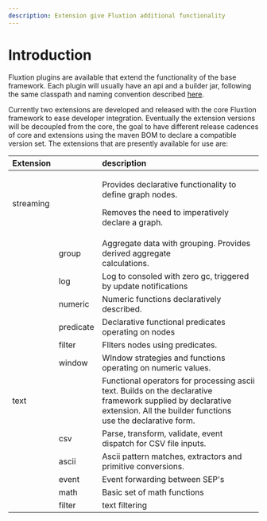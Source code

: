 ```yaml
---
description: Extension give Fluxtion additional functionality
---
```


# Introduction

Fluxtion plugins are available that extend the functionality of the base framework. Each plugin will usually have an api and a builder jar, following the same classpath and naming convention described [here](../concepts/overview/building-classpath-and-execution.md#classpath). 

Currently two extensions are developed and released with the core Fluxtion framework to ease developer integration. Eventually the extension versions will be decoupled from the core, the goal to have different release cadences of core and extensions using the maven BOM to declare a compatible version set. The extensions that are presently available for use are:

<table>
  <thead>
    <tr>
      <th style="text-align:left">Extension</th>
      <th style="text-align:left"></th>
      <th style="text-align:left">description</th>
    </tr>
  </thead>
  <tbody>
    <tr>
      <td style="text-align:left">streaming</td>
      <td style="text-align:left"></td>
      <td style="text-align:left">
        <p>Provides declarative functionality to define graph nodes.</p>
        <p>Removes the need to imperatively declare a graph.</p>
      </td>
    </tr>
    <tr>
      <td style="text-align:left"></td>
      <td style="text-align:left">group</td>
      <td style="text-align:left">Aggregate data with grouping. Provides derived aggregate
        <br />calculations.</td>
    </tr>
    <tr>
      <td style="text-align:left"></td>
      <td style="text-align:left">log</td>
      <td style="text-align:left">Log to consoled with zero gc, triggered by update notifications</td>
    </tr>
    <tr>
      <td style="text-align:left"></td>
      <td style="text-align:left">numeric</td>
      <td style="text-align:left">Numeric functions declaratively described.</td>
    </tr>
    <tr>
      <td style="text-align:left"></td>
      <td style="text-align:left">predicate</td>
      <td style="text-align:left">Declarative functional predicates operating on nodes</td>
    </tr>
    <tr>
      <td style="text-align:left"></td>
      <td style="text-align:left">filter</td>
      <td style="text-align:left">FIlters nodes using predicates.</td>
    </tr>
    <tr>
      <td style="text-align:left"></td>
      <td style="text-align:left">window</td>
      <td style="text-align:left">WIndow strategies and functions operating on numeric values.</td>
    </tr>
    <tr>
      <td style="text-align:left">text</td>
      <td style="text-align:left"></td>
      <td style="text-align:left">Functional operators for processing ascii text. Builds on the declarative
        framework supplied by declarative extension. All the builder functions
        <br
        />use the declarative form.</td>
    </tr>
    <tr>
      <td style="text-align:left"></td>
      <td style="text-align:left">csv</td>
      <td style="text-align:left">Parse, transform, validate, event dispatch for CSV file inputs.</td>
    </tr>
    <tr>
      <td style="text-align:left"></td>
      <td style="text-align:left">ascii</td>
      <td style="text-align:left">Ascii pattern matches, extractors and primitive conversions.</td>
    </tr>
    <tr>
      <td style="text-align:left"></td>
      <td style="text-align:left">event</td>
      <td style="text-align:left">Event forwarding between SEP&apos;s</td>
    </tr>
    <tr>
      <td style="text-align:left"></td>
      <td style="text-align:left">math</td>
      <td style="text-align:left">Basic set of math functions</td>
    </tr>
    <tr>
      <td style="text-align:left"></td>
      <td style="text-align:left">filter</td>
      <td style="text-align:left">text filtering</td>
    </tr>
  </tbody>
</table>



